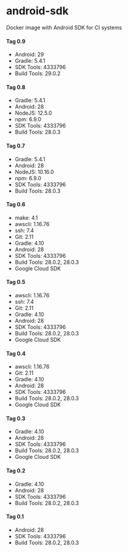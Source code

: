 # android-sdk
Docker image with Android SDK for CI systems

#### Tag 0.9
- Android: 29
- Gradle: 5.4.1
- SDK Tools: 4333796
- Build Tools: 29.0.2

#### Tag 0.8
- Gradle: 5.4.1
- Android: 28
- NodeJS: 12.5.0
- npm: 6.9.0
- SDK Tools: 4333796
- Build Tools: 28.0.3

#### Tag 0.7
- Gradle: 5.4.1
- Android: 28
- NodeJS: 10.16.0
- npm: 6.9.0
- SDK Tools: 4333796
- Build Tools: 28.0.3

#### Tag 0.6
- make: 4.1
- awscli: 1.16.76
- ssh: 7.4
- Git: 2.11
- Gradle: 4.10
- Android: 28
- SDK Tools: 4333796
- Build Tools: 28.0.2, 28.0.3
- Google Cloud SDK

#### Tag 0.5
- awscli: 1.16.76
- ssh: 7.4
- Git: 2.11
- Gradle: 4.10
- Android: 28
- SDK Tools: 4333796
- Build Tools: 28.0.2, 28.0.3
- Google Cloud SDK

#### Tag 0.4
- awscli: 1.16.76
- Git: 2.11
- Gradle: 4.10
- Android: 28
- SDK Tools: 4333796
- Build Tools: 28.0.2, 28.0.3
- Google Cloud SDK

#### Tag 0.3
- Gradle: 4.10
- Android: 28
- SDK Tools: 4333796
- Build Tools: 28.0.2, 28.0.3
- Google Cloud SDK

#### Tag 0.2
- Gradle: 4.10
- Android: 28
- SDK Tools: 4333796
- Build Tools: 28.0.2, 28.0.3

#### Tag 0.1
- Android: 28
- SDK Tools: 4333796
- Build Tools: 28.0.2, 28.0.3
